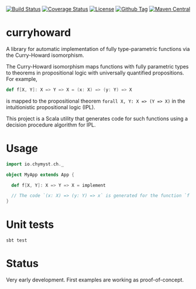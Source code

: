[![Build Status](https://travis-ci.org/Chymyst/curryhoward.svg?branch=master)](https://travis-ci.org/Chymyst/curryhoward)
[![Coverage Status](https://codecov.io/gh/Chymyst/curryhoward/coverage.svg?branch=master)](https://codecov.io/gh/Chymyst/curryhoward?branch=master)
[![License](https://img.shields.io/badge/License-Apache%202.0-blue.svg)](https://opensource.org/licenses/Apache-2.0)
[![Github Tag](https://img.shields.io/github/tag/Chymyst/curryhoward.svg?label=release&colorB=blue)](https://github.com/Chymyst/curryhoward/tags)
[![Maven Central](https://img.shields.io/maven-central/v/io.chymyst/curryhoward_2.12.svg)](http://search.maven.org/#search%7Cga%7C1%7Cio.chymyst)

# curryhoward
A library for automatic implementation of fully type-parametric functions via the Curry-Howard isomorphism.

The Curry-Howard isomorphism maps functions with fully parametric types to theorems in propositional logic with universally quantified propositions.
For example,

```scala
def f[X, Y]: X => Y => X = (x: X) => (y: Y) => X

```

is mapped to the propositional theorem `forall X, Y: X => (Y => X)` in the intuitionistic propositional logic (IPL).

This project is a Scala utility that generates code for such functions using a decision procedure algorithm for IPL.

# Usage

```scala
import io.chymyst.ch._

object MyApp extends App {

  def f[X, Y]: X => Y => X = implement

  // The code `(x: X) => (y: Y) => x` is generated for the function `f`.
}

```

# Unit tests

`sbt test`

# Status

Very early development. First examples are working as proof-of-concept.


